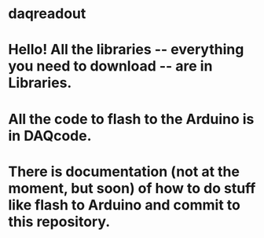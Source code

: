 # daqreadout

# Hello! All the libraries -- everything you need to download -- are in Libraries. 
# All the code to flash to the Arduino is in DAQcode.
# There is documentation (not at the moment, but soon) of how to do stuff like flash to Arduino and commit to this repository.
